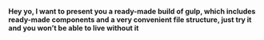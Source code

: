 **Hey yo, I want to present you a ready-made build of gulp, which includes ready-made components and a very convenient file structure, just try it and you won’t be able to live without it**
